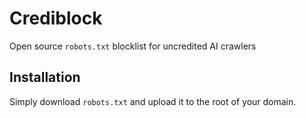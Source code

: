 # Crediblock

Open source `robots.txt` blocklist for uncredited AI crawlers

## Installation

Simply download `robots.txt` and upload it to the root of your domain.
